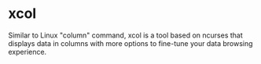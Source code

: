 # xcol
Similar to Linux "column" command, xcol is a tool based on ncurses that displays data in columns with more options to fine-tune your data browsing experience.
